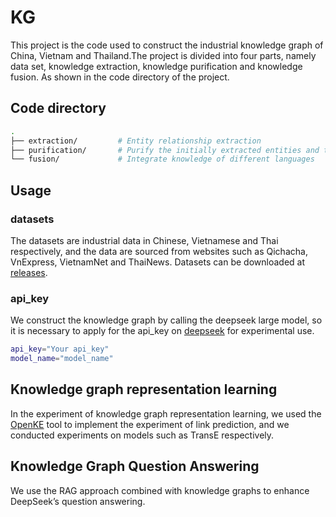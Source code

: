 # KG
This project is the code used to construct the industrial knowledge graph of China, Vietnam and Thailand.The project is divided into four parts, namely data set, knowledge extraction, knowledge purification and knowledge fusion. As shown in the code directory of the project.
## Code directory
```bash
.
├── extraction/         # Entity relationship extraction
├── purification/       # Purify the initially extracted entities and triples
└── fusion/             # Integrate knowledge of different languages
```
## Usage
### datasets
The datasets are industrial data in Chinese, Vietnamese and Thai respectively, and the data are sourced from websites such as Qichacha, VnExpress, VietnamNet and ThaiNews. Datasets can be downloaded at [releases](https://drive.google.com/drive/folders/1IHDo6r92lOV7fxGTT651zweNL-5cAalw?usp=drive_link).
### api_key
We construct the knowledge graph by calling the deepseek large model, so it is necessary to apply for the api_key on [deepseek](https://www.deepseek.com/) for experimental use.
```bash
api_key="Your api_key"
model_name="model_name"
```

## Knowledge graph representation learning
In the experiment of knowledge graph representation learning, we used the [OpenKE](https://github.com/thunlp/OpenKE) tool to implement the experiment of link prediction, and we conducted experiments on models such as TransE respectively.

## Knowledge Graph Question Answering
We use the RAG approach combined with knowledge graphs to enhance DeepSeek’s question answering.
